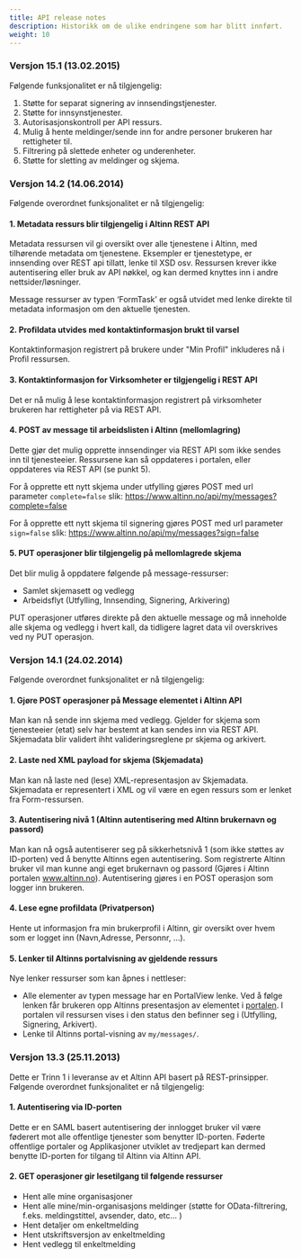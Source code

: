 ```yaml
---
title: API release notes
description: Historikk om de ulike endringene som har blitt innført.
weight: 10
---
```




### Versjon 15.1 (13.02.2015)

Følgende  funksjonalitet er nå tilgjengelig:

1. Støtte for separat signering av innsendingstjenester.
2. Støtte for innsynstjenester.
3. Autorisasjonskontroll per API ressurs.
4. Mulig å hente meldinger/sende inn for andre personer brukeren har rettigheter til.
5. Filtrering på  slettede enheter og underenheter.
6. Støtte for sletting av meldinger og skjema.

### Versjon 14.2 (14.06.2014)

Følgende overordnet funksjonalitet er nå tilgjengelig:

#### 1. Metadata ressurs blir tilgjengelig i Altinn REST API
Metadata ressursen vil gi oversikt over alle tjenestene i Altinn, med tilhørende metadata om tjenestene.
Eksempler er tjenestetype, er innsending over REST api tillatt, lenke til XSD osv.
Ressursen krever ikke autentisering eller bruk av API nøkkel, og kan dermed  knyttes inn i andre nettsider/løsninger.

Message ressurser av typen ‘FormTask’ er også utvidet med lenke direkte til metadata informasjon om den aktuelle tjenesten.

#### 2. Profildata utvides med kontaktinformasjon brukt til varsel
Kontaktinformasjon registrert på brukere under "Min Profil" inkluderes nå i Profil ressursen.

#### 3. Kontaktinformasjon for Virksomheter er tilgjengelig i REST API
Det er nå mulig å lese kontaktinformasjon registrert på virksomheter brukeren har rettigheter på via REST API.

#### 4. POST av message til arbeidslisten i Altinn (mellomlagring)
Dette gjør det mulig opprette innsendinger via REST API som ikke sendes inn til tjenesteeier.
Ressursene kan så oppdateres i portalen, eller oppdateres via REST API (se punkt 5).

For å opprette ett nytt skjema under utfylling gjøres POST med url parameter `complete=false` slik: https://www.altinn.no/api/my/messages?complete=false

For å opprette ett nytt skjema til signering gjøres POST med url parameter `sign=false` slik: https://www.altinn.no/api/my/messages?sign=false

#### 5. PUT operasjoner blir tilgjengelig på mellomlagrede skjema
Det blir  mulig å oppdatere følgende på message-ressurser:

- Samlet skjemasett og vedlegg
- Arbeidsflyt (Utfylling, Innsending, Signering, Arkivering)

PUT operasjoner utføres direkte på den aktuelle message  og må inneholde alle skjema og vedlegg i hvert kall,
da tidligere lagret data vil overskrives ved ny PUT operasjon.

 

### Versjon 14.1 (24.02.2014)
Følgende overordnet funksjonalitet er nå tilgjengelig:

#### 1. Gjøre POST operasjoner på Message elementet i Altinn API
Man kan nå sende inn skjema med vedlegg. Gjelder for skjema som tjenesteeier (etat) selv har bestemt at kan sendes inn via REST API.
Skjemadata blir validert ihht valideringsreglene pr skjema og arkivert.

#### 2. Laste ned XML payload for skjema (Skjemadata)
Man kan nå laste ned (lese) XML-representasjon av Skjemadata. Skjemadata er representert i XML og vil være en egen ressurs som er lenket fra Form-ressursen. 

#### 3. Autentisering nivå 1 (Altinn autentisering med Altinn brukernavn og passord)
Man kan nå også autentiserer seg på sikkerhetsnivå 1 (som ikke støttes av ID-porten) ved å benytte Altinns egen autentisering.
Som registrerte Altinn bruker vil man kunne angi eget brukernavn og passord (Gjøres i Altinn portalen www.altinn.no).
Autentisering gjøres i en POST operasjon som logger inn brukeren. 

#### 4. Lese egne profildata (Privatperson)
Hente ut informasjon fra min brukerprofil i Altinn, gir oversikt over hvem som er logget inn (Navn,Adresse,  Personnr, ...).

#### 5. Lenker til Altinns portalvisning av gjeldende ressurs
Nye lenker ressurser som kan åpnes i nettleser:

 - Alle elementer av typen message har en PortalView lenke. Ved å følge lenken får brukeren opp Altinns presentasjon av elementet i [portalen](https://www.altinn.no). I portalen vil ressursen vises i den status den befinner seg i (Utfylling, Signering, Arkivert).
 - Lenke til Altinns portal-visning av `my/messages/`.
  

### Versjon 13.3 (25.11.2013)
Dette er Trinn 1 i leveranse av et Altinn API basert på REST-prinsipper. Følgende overordnet funksjonalitet er nå tilgjengelig:

#### 1. Autentisering via ID-porten
Dette er en SAML basert autentisering der innlogget bruker vil være føderert mot alle offentlige tjenester som benytter ID-porten. Føderte offentlige portaler og Applikasjoner utviklet av tredjepart kan dermed benytte ID-porten for tilgang til Altinn via Altinn API.

#### 2. GET operasjoner gir lesetilgang til følgende ressurser
 - Hent alle mine organisasjoner
 - Hent alle mine/min-organisasjons meldinger (støtte for OData-filtrering, f.eks. meldingstittel, avsender, dato, etc... )
 - Hent detaljer om enkeltmelding 
 - Hent utskriftsversjon av enkeltmelding 
 - Hent vedlegg til enkeltmelding 
